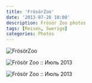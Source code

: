 ```yaml
---
title: 'FrösörZoo'
date: '2013-07-26 10:00'
description: Frösör Zoo photos
tags: [Reisen, Swerige]
categories: Photos
---
```

<div class='preview'><img src='{{urls.media}}/Fr-s-rZoo-OK.jpg' alt='FrösörZoo'></div>

![Frösör Zoo :: Июль 2013]({{urls.media}}/477b08f2844dbcbbd56d2297a61b0f47-600.jpg " Лев. Сонный, но все равно величавый.")

![Frösör Zoo :: Июль 2013]({{urls.media}}/7a3e69261e4893ac83a2b499076e5570-600.jpg "Я думаю, это гризли.")

